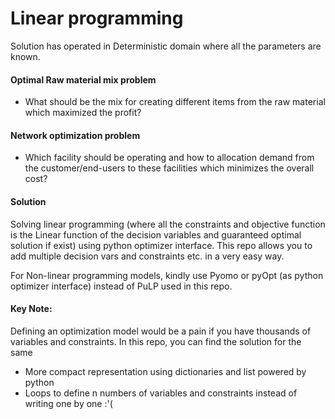 # Linear programming 

Solution has operated in Deterministic domain where all the parameters are known. 

#### Optimal Raw material mix problem
- What should be the mix for creating different items from the raw material which maximized the profit?

#### Network optimization problem
- Which facility should be operating and how to allocation demand from the customer/end-users to these facilities which minimizes the overall cost?

####  Solution
Solving linear programming (where all the constraints and objective function is the Linear function of the decision variables and guaranteed optimal solution if exist) using python optimizer interface. This repo allows you to add multiple decision vars and constraints etc. in a very easy way.

For Non-linear programming models, kindly use Pyomo or pyOpt (as python optimizer interface) instead of PuLP used in this repo. 

#### Key Note:
Defining an optimization model would be a pain if you have thousands of variables and constraints. In this repo, you can find the solution for the same
- More compact representation using dictionaries and list powered by python
- Loops to define n numbers of variables and constraints instead of writing one by one :'( 
